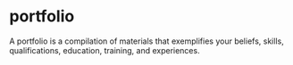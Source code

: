 # portfolio
A portfolio is a compilation of materials that exemplifies your beliefs, skills, qualifications, education, training, and experiences.
